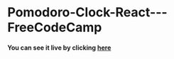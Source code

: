 # Pomodoro-Clock-React---FreeCodeCamp


#### You can see it live by clicking [here](https://deeeluxe.github.io/pomodoro-clock-react---freecodecamp/)